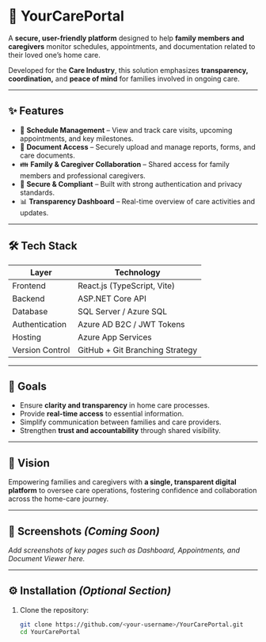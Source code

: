 # 🏥 YourCarePortal

A **secure, user-friendly platform** designed to help **family members and caregivers** monitor schedules, appointments, and documentation related to their loved one’s home care.

Developed for the **Care Industry**, this solution emphasizes **transparency, coordination,** and **peace of mind** for families involved in ongoing care.

---

## ✨ Features

- 📅 **Schedule Management** – View and track care visits, upcoming appointments, and key milestones.  
- 📂 **Document Access** – Securely upload and manage reports, forms, and care documents.  
- 👪 **Family & Caregiver Collaboration** – Shared access for family members and professional caregivers.  
- 🔐 **Secure & Compliant** – Built with strong authentication and privacy standards.  
- 📊 **Transparency Dashboard** – Real-time overview of care activities and updates.

---

## 🛠️ Tech Stack

| Layer | Technology |
|-------|-------------|
| Frontend | React.js (TypeScript, Vite) |
| Backend | ASP.NET Core API |
| Database | SQL Server / Azure SQL |
| Authentication | Azure AD B2C / JWT Tokens |
| Hosting | Azure App Services |
| Version Control | GitHub + Git Branching Strategy |

---

## 🚀 Goals

- Ensure **clarity and transparency** in home care processes.  
- Provide **real-time access** to essential information.  
- Simplify communication between families and care providers.  
- Strengthen **trust and accountability** through shared visibility.

---

## 🧭 Vision

Empowering families and caregivers with **a single, transparent digital platform** to oversee care operations, fostering confidence and collaboration across the home-care journey.

---

## 📸 Screenshots *(Coming Soon)*

_Add screenshots of key pages such as Dashboard, Appointments, and Document Viewer here._

---

## ⚙️ Installation *(Optional Section)*

1. Clone the repository:
   ```bash
   git clone https://github.com/<your-username>/YourCarePortal.git
   cd YourCarePortal

